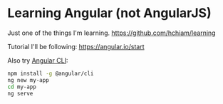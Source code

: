 # Learning Angular (not AngularJS)

Just one of the things I'm learning. <https://github.com/hchiam/learning>

Tutorial I'll be following: <https://angular.io/start>

Also try [Angular CLI](https://cli.angular.io/):

```bash
npm install -g @angular/cli
ng new my-app
cd my-app
ng serve
```
